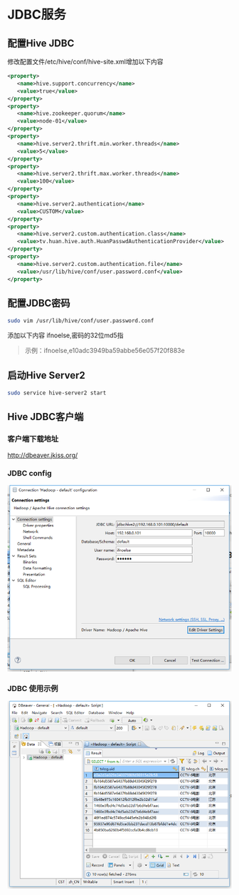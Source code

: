 # JDBC服务
## 配置Hive JDBC
修改配置文件/etc/hive/conf/hive-site.xml增加以下内容
``` xml
<property>
   <name>hive.support.concurrency</name>
   <value>true</value>
</property>
<property>
   <name>hive.zookeeper.quorum</name>
   <value>node-01</value>
</property>
<property>
   <name>hive.server2.thrift.min.worker.threads</name>
   <value>5</value>
</property>
<property>
   <name>hive.server2.thrift.max.worker.threads</name>
   <value>100</value>
</property>
<property>  
   <name>hive.server2.authentication</name>  
   <value>CUSTOM</value>  
</property>  
<property>  
   <name>hive.server2.custom.authentication.class</name>  
   <value>tv.huan.hive.auth.HuanPasswdAuthenticationProvider</value>  
</property>  
<property>  
   <name>hive.server2.custom.authentication.file</name>  
   <value>/usr/lib/hive/conf/user.password.conf</value>  
</property>
```
## 配置JDBC密码
``` bash
sudo vim /usr/lib/hive/conf/user.password.conf
```
添加以下内容
ifnoelse,密码的32位md5指
>示例：ifnoelse,e10adc3949ba59abbe56e057f20f883e

## 启动Hive Server2
``` bash
sudo service hive-server2 start
```

## Hive JDBC客户端
### 客户端下载地址
http://dbeaver.jkiss.org/
### JDBC config
![](../img/hive_jdbc_config.png)
### JDBC 使用示例
![](../img/hive_jdbc.png)